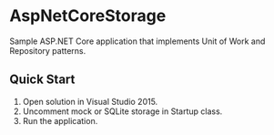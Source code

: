 # AspNetCoreStorage
Sample ASP.NET Core application that implements Unit of Work and Repository patterns.

## Quick Start

1. Open solution in Visual Studio 2015.
2. Uncomment mock or SQLite storage in Startup class.
3. Run the application.